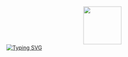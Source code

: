 ### 

<div id="header" align="center">
  <img src="https://media.giphy.com/media/M9gbBd9nbDrOTu1Mqx/giphy.gif)" width="100"/>
</div>
<a href="[https://git.io/typing-svg"><img src="https://media.giphy.com/media/YnS7j9pwnECXLMrI4t/giphy.gif" alt="Typing SVG" /></a>
<!--
**Ani-k-a/Ani-k-a** is a ✨ _special_ ✨ repository because its `README.md` (this file) appears on your GitHub profile.

Here are some ideas to get you started:

- 🔭 I’m currently working on ...
- 🌱 I’m currently learning ...
- 👯 I’m looking to collaborate on ...
- 🤔 I’m looking for help with ...
- 💬 Ask me about ...
- 📫 How to reach me: ...
- 😄 Pronouns: ...
- ⚡ Fun fact: ...
-->
